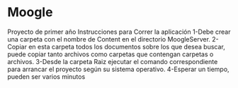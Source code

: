 # Moogle
Proyecto de primer año
Instrucciones para Correr la aplicación
1-Debe crear una carpeta con el nombre de Content en el directorio MoogleServer.
2-Copiar en esta carpeta todos los documentos sobre los que desea buscar, puede copiar tanto archivos como carpetas que contengan carpetas o archivos.
3-Desde la carpeta Raiz ejecutar el comando correspondiente para arrancar el proyecto según su sistema operativo.
4-Esperar un tiempo, pueden ser varios minutos
